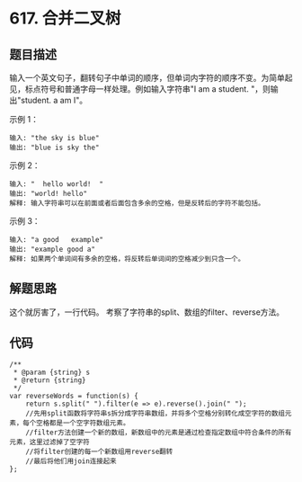 # 617. 合并二叉树

## 题目描述
输入一个英文句子，翻转句子中单词的顺序，但单词内字符的顺序不变。为简单起见，标点符号和普通字母一样处理。例如输入字符串"I am a student. "，则输出"student. a am I"。

示例 1：
```
输入: "the sky is blue"
输出: "blue is sky the"
```
示例 2：
```
输入: "  hello world!  "
输出: "world! hello"
解释: 输入字符串可以在前面或者后面包含多余的空格，但是反转后的字符不能包括。
```
示例 3：
```
输入: "a good   example"
输出: "example good a"
解释: 如果两个单词间有多余的空格，将反转后单词间的空格减少到只含一个。
```

## 解题思路
这个就厉害了，一行代码。
考察了字符串的split、数组的filter、reverse方法。

## 代码
```
/**
 * @param {string} s
 * @return {string}
 */
var reverseWords = function(s) {
    return s.split(" ").filter(e => e).reverse().join(" ");
    //先用split函数将字符串s拆分成字符串数组，并将多个空格分别转化成空字符的数组元素，每个空格都是一个空字符数组元素。
    //filter方法创建一个新的数组，新数组中的元素是通过检查指定数组中符合条件的所有元素，这里过滤掉了空字符
    //将filter创建的每一个新数组用reverse翻转
    //最后将他们用join连接起来
};
```